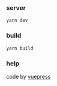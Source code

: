 ### server
```shell script
yarn dev
```

### build
```shell script
yarn build
```


### help 
code by [vuepress](https://vuepress.vuejs.org/)
